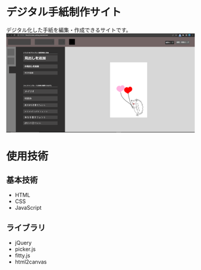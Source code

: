 # デジタル手紙制作サイト
デジタル化した手紙を編集・作成できるサイトです。
![edit](./Letter_editor.png)
# 使用技術
## 基本技術
- HTML
- CSS
- JavaScript
## ライブラリ
- jQuery
- picker.js
- fitty.js
- html2canvas